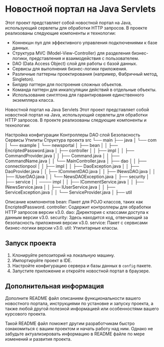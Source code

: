 # Новостной портал на Java Servlets

Этот проект представляет собой новостной портал на Java, использующий сервлеты для обработки HTTP запросов. В проекте реализованы следующие компоненты и технологии:

- Коннекшн пул для эффективного управления подключениями к базе данных.
- Структура MVC (Model-View-Controller) для разделения бизнес-логики, представления и взаимодействия с пользователем.
- DAO (Data Access Object) слой для работы с базой данных.
- Сервисы для выполнения бизнес-логики приложения.
- Различные паттерны проектирования (например, Фабричный метод, Singleton).
- Билдер паттерн для построения сложных объектов.
- Команда паттерн для инкапсуляции действий в отдельные объекты.
- Использование синглтона для гарантирования единственного экземпляра класса.

Новостной портал на Java Servlets
Этот проект представляет собой новостной портал на Java, использующий сервлеты для обработки HTTP запросов. В проекте реализованы следующие компоненты и технологии:

Настройка конфигурации
Контроллеры
DAO слой
Безопасность
Сервисы
Утилиты
Структура проекта
    src
    └── main
        ├── java
        │   └── com
        │       └── example
        │           └── newsportal
        │               ├── bean
        │               │   ├── EncriptedPassword.java
        │               ├── controller
        │               │   ├── impl
        │               │   ├── CommandProvider.java
        │               │   ├── Command.java
        │               │   ├── CommandName.java
        │               │   └── MainController.java
        │               ├── dao
        │               │   ├── connectionpool
        │               │   ├── impl
        │               │   ├── DaoException.java
        │               │   ├── DaoProvider.java
        │               │   ├── ICommentDAO.java
        │               │   ├── INewsDAO.java
        │               │   ├── IUserDAO.java
        │               │   └── NewsDAOException.java
        │               ├── security
        │               ├── service
        │               │    ──── impl
        │               │    ├── ICommentService.java
        │               │    ├── INewsService.java
        │               │    ├── IUserService.java
        │               │    ├── ServiceException.java
        │               │    └── ServiceProvider.java
        │               ├── util  


    
Описание компонентов
  bean: Пакет для POJO классов, таких как EncriptedPassword.
  controller: Содержит контроллеры для обработки HTTP запросов версии v3.0.
  dao: Директория с классами доступа к данным версии v3.0.
  security: Здесь находится код, отвечающий за безопасность приложения версии v3.0.
  service: Пакет с сервисами бизнес-логики версии v3.0.
  util: Утилитарные классы.


## Запуск проекта

1. Клонируйте репозиторий на локальную машину.
2. Импортируйте проект в IDE.
3. Настройте конфигурацию сервера и базы данных в `config` пакете.
4. Запустите приложение и откройте новостной портал в браузере.

## Дополнительная информация

Дополните README файл описанием функциональности вашего новостного портала, инструкциями по установке и запуску проекта, а также любой другой полезной информацией или особенностями вашего курсового проекта.

Такой README файл поможет другим разработчикам быстро ознакомиться с вашим проектом и начать работу над ним. Однако не забудьте актуализировать информацию в README файле по мере изменений и развития проекта.
